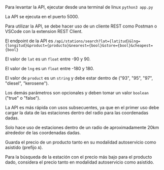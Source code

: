 Para levantar la API, ejecutar desde una terminal de linux `python3 app.py`

La API se ejecuta en el puerto 5000.

Para utilizar la API, se debe hacer uso de un cliente REST como Postman o VSCode con la extension REST Client.

El endpoint de la API es `/api/stations/search?lat={latitud}&lng={longitud}&product={producto}&nearest={bool}&store={bool}&cheapest={bool}`

El valor de `lat` es un `float` entre -90 y 90.

El valor de `lng` es un `float` entre -180 y 180.

El valor de `product` es un `string` y debe estar dentro de ("93", "95", "97", "diesel", "kerosene").

Los demás parámetros son opcionales y deben tomar un valor `boolean` ("true" o "false").

La API es más rápida con usos subsecuentes, ya que en el primer uso debe cargar la data de las estaciones dentro del radio para las coordenadas dadas.

Solo hace uso de estaciones dentro de un radio de aproximadamente 20km alrededor de las coordenadas dadas.

Guarda el precio de un producto tanto en su modalidad autoservicio como asistido (prefijo `A`).

Para la búsqueda de la estación con el precio más bajo para el producto dado, considera el precio tanto en modalidad autoservicio como asistido.